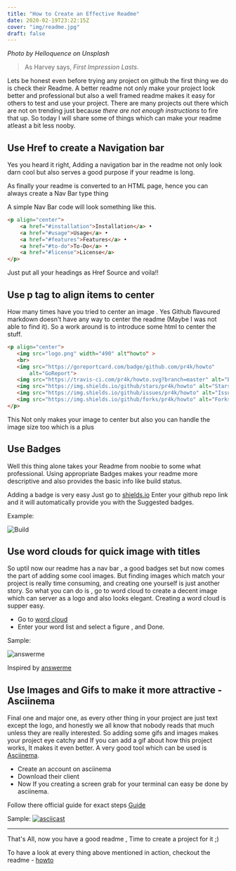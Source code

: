 ```yaml
---
title: "How to Create an Effective Readme"
date: 2020-02-19T23:22:15Z
cover: "img/readme.jpg"
draft: false
---
```



*Photo by Helloquence on Unsplash*


> As Harvey says, *First Impression Lasts*.

Lets be honest even before trying any project on github the first thing we do is check their Readme. A better readme not only make your project look better and professional but also a well framed readme makes it easy for others to test and use your project.
There are many projects out there which are not on trending just because *there are not enough instructions* to fire that up.
So today I will share some of things which can make your readme atleast a bit less nooby.

## Use Href to create a Navigation bar

Yes you heard it right, Adding a navigation bar in the readme not only look darn cool but also serves a good purpose if your readme is long.

As finally your readme is converted to an HTML page, hence you can always create a Nav Bar type thing

A simple Nav Bar code will look something like this.

```html
<p align="center">
    <a href="#installation">Installation</a> •
    <a href="#usage">Usage</a> •
    <a href="#features">Features</a> •
    <a href="#to-do">To-Do</a> •
    <a href="#license">License</a>
</p>
```
Just put all your headings as Href Source and voila!!

## Use p tag to align items to center

How many times have you tried to center an image . Yes Github flavoured markdown doesn't have any way to center the readme (Maybe I was not able to find it). So a work around is to introduce some html to center the stuff.

 ```html
<p align="center">
    <img src="logo.png" width="490" alt"howto" >
    <br>
    <img src="https://goreportcard.com/badge/github.com/pr4k/howto"
        alt="GoReport">
    <img src="https://travis-ci.com/pr4k/howto.svg?branch=master" alt="Build">
    <img src="https://img.shields.io/github/stars/pr4k/howto" alt="Stars">
    <img src="https://img.shields.io/github/issues/pr4k/howto" alt="Issues">
    <img src="https://img.shields.io/github/forks/pr4k/howto" alt="Forks">
</p>
```
This Not only makes your image to center but also you can handle the image size too which is a plus


## Use Badges 
Well this thing alone takes your Readme from noobie to some what professional. Using appropriate Badges makes your readme more descriptive and also provides the basic info like build status.

Adding a badge is very easy
Just go to [shields.io](https://shields.io/)
Enter your github repo link and it will automatically provide you with the Suggested badges.

Example:


![Build](https://travis-ci.com/pr4k/howto.svg?branch=master)


## Use word clouds for quick image with titles
So uptil now our readme has a nav bar , a good badges set but now comes the part of adding some cool images. But finding images which match your project is really time consuming, and creating one yourself is just another story. So what you can do is , go to word cloud to create a decent image which can server as a logo and also looks elegant.
Creating a word cloud is supper easy.

- Go to [word cloud](https://www.wordclouds.com/)
- Enter your word list and select a figure , and Done.

Sample:

![answerme](https://camo.githubusercontent.com/0cb4e9c8c941194572ada6f7ac9cc80be9c2baeb/68747470733a2f2f692e696d6775722e636f6d2f473752537943682e6a7067)

Inspired by [answerme](https://github.com/sumandipanshu/answerme)



## Use Images and Gifs to make it more attractive - Asciinema

Final one and major one, as every other thing in your project are just text except the logo, and honestly we all know that nobody reads that much unless they are really interested. So adding some gifs and images makes your project eye catchy and If you can add a gif about how this project works, It makes it even better.
A very good tool which can be used is [Asciinema](https://asciinema.org/).

- Create an account on asciinema
- Download their client
- Now If you creating a screen grab for your terminal can easy be done by asciinema.

Follow there official guide for exact steps [Guide](https://asciinema.org/docs/installation)

Sample:
[![asciicast](https://asciinema.org/a/Fh5xrpejzh2miP88NZtLED5gm.svg)](https://asciinema.org/a/Fh5xrpejzh2miP88NZtLED5gm)

---
That's All, now you have a good readme , Time to create a project for it ;)

To have a look at every thing above mentioned in action, checkout the readme - [howto](https://github.com/pr4k/howto)

